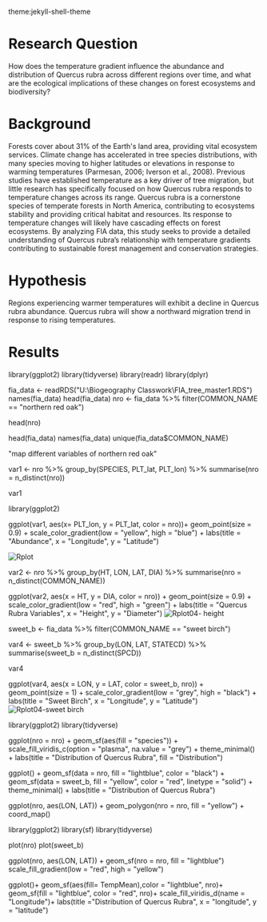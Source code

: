 theme:jekyll-shell-theme

# Research Question

How does the temperature gradient influence the abundance and distribution of Quercus rubra across different regions over time, and what are the ecological implications of these changes on forest ecosystems and biodiversity?

# Background

Forests cover about 31% of the Earth's land area, providing vital ecosystem services. Climate change has accelerated in tree species distributions, with many species moving to higher latitudes or elevations in response to warming temperatures (Parmesan, 2006; Iverson et al., 2008). Previous studies have established temperature as a key driver of tree migration, but little research has specifically focused on how Quercus rubra responds to temperature changes across its range. Quercus rubra is a cornerstone species of temperate forests in North America, contributing to ecosystems stability and providing critical habitat and resources. Its response to temperature changes will likely have cascading effects on forest ecosystems. By analyzing FIA data, this study seeks to provide a detailed understanding of Quercus rubra’s relationship with temperature gradients contributing to sustainable forest management and conservation strategies.

# Hypothesis

Regions experiencing warmer temperatures will exhibit a decline in Quercus rubra abundance. Quercus rubra will show a northward migration trend in response to rising temperatures.

# Results

library(ggplot2) 
library(tidyverse) 
library(readr) 
library(dplyr)

fia_data <- readRDS("U:\Biogeography Classwork\FIA_tree_master1.RDS") names(fia_data) head(fia_data) nro <- fia_data %>% filter(COMMON_NAME == "northern red oak")

head(nro)

head(fia_data)
names(fia_data)
unique(fia_data$COMMON_NAME)

"map different variables of northern red oak"

var1 <- nro %>%
group_by(SPECIES, PLT_lat, PLT_lon) %>%
summarise(nro = n_distinct(nro))

var1

library(ggplot2)

ggplot(var1, aes(x= PLT_lon, y = PLT_lat, color = nro))+
geom_point(size = 0.9) +
scale_color_gradient(low = "yellow", high = "blue") + 
labs(title = "Abundance",
x = "Longitude", 
y = "Latitude")

![Rplot](https://github.com/user-attachments/assets/51786967-e919-4a61-a709-0bf5d8584852)




var2 <- nro %>%
group_by(HT, LON, LAT, DIA) %>% 
summarise(nro = n_distinct(COMMON_NAME))

ggplot(var2, aes(x = HT, y = DIA, color = nro)) + 
geom_point(size = 0.9) +
scale_color_gradient(low = "red", high = "green") + 
labs(title = "Quercus Rubra Variables",
x = "Height", 
y = "Diameter")
![Rplot04- height](https://github.com/user-attachments/assets/320e9d2e-5d70-4b01-8fdf-ee0fcb7695e1)


sweet_b <- fia_data %>%
filter(COMMON_NAME == "sweet birch")

var4 <- sweet_b %>% 
group_by(LON, LAT, STATECD) %>% 
summarise(sweet_b = n_distinct(SPCD))

var4

ggplot(var4, aes(x = LON, y = LAT, color = sweet_b, nro)) + 
geom_point(size = 1) + 
scale_color_gradient(low = "grey", high = "black") +
labs(title = "Sweet Birch",
x = "Longitude",
y = "Latitude")
![Rplot04-sweet birch](https://github.com/user-attachments/assets/d0a681b7-b4e5-45a5-a1e8-856c4830cc98)

library(ggplot2) 
library(tidyverse)

ggplot(nro = nro) + 
geom_sf(aes(fill = "species")) +
scale_fill_viridis_c(option = "plasma", na.value = "grey") + 
theme_minimal() + 
labs(title = "Distribution of Quercus Rubra", fill = "Distribution")

ggplot() + 
geom_sf(data = nro, fill = "lightblue", color = "black") + 
geom_sf(data = sweet_b, fill = "yellow", color = "red", linetype = "solid") +
theme_minimal() + 
labs(title = "Distribution of Quercus Rubra")

ggplot(nro, aes(LON, LAT)) + 
geom_polygon(nro = nro, fill = "yellow") + 
coord_map()

library(ggplot2) 
library(sf) 
library(tidyverse)

plot(nro) 
plot(sweet_b)

ggplot(nro, aes(LON, LAT)) + 
geom_sf(nro = nro, fill = "lightblue") 
scale_fill_gradient(low = "red", high = "yellow")

ggplot()+ 
geom_sf(aes(fill= TempMean),color = "lightblue", nro)+
geom_sf(fill = "lightblue", color = "red", nro)+ 
scale_fill_viridis_d(name = "Longitude")+ 
labs(title ="Distribution of Quercus Rubra", 
x = "longitude",
y = "latitude")
